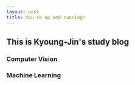 ```yaml
---
layout: post
title: You're up and running!
---
```


## This is Kyoung-Jin's study blog 

### Computer Vision
### Machine Learning 